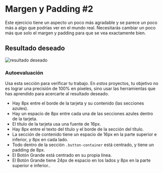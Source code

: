 # Margen y Padding #2

Este ejercicio tiene un aspecto un poco más agradable y se parece un poco más a algo que podrías ver en el mundo real. Necesitarás cambiar un poco más que solo el margen y padding para que se vea exactamente bien.

## Resultado deseado

![resultado deseado](./desired-outcome.png)

### Autoevaluación

Usa esta sección para verificar tu trabajo. En _estos_ proyectos, tu objetivo no es lograr una precisión de 100% en píxeles, sino usar las herramientas que has aprendido para acercarte al resultado deseado.

- Hay 8px entre el borde de la tarjeta y su contenido (las secciones azules).
- Hay un espacio de 8px entre cada una de las secciones azules dentro de la tarjeta.
- El título de la tarjeta usa una fuente de 16px.
- Hay 8px entre el texto del título y el borde de la sección del título.
- La sección de contenido tiene un espacio de 16px en la parte superior e inferior, y 8px en cada lado.
- Todo dentro de la sección `.button-container` está centrado, y tiene un padding de 8px.
- El Botón Grande está centrado en su propia línea.
- El Botón Grande tiene 24px de espacio en los lados y 8px en la parte superior e inferior..
